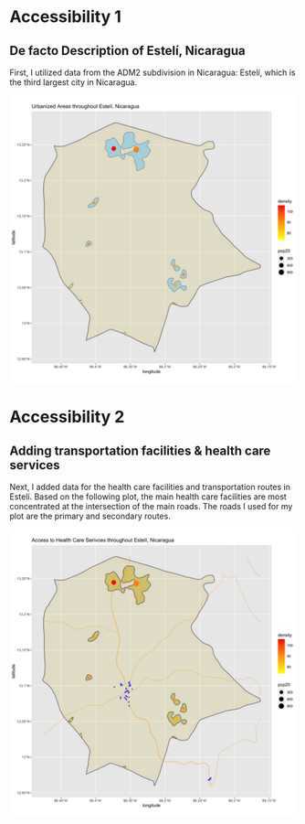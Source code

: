 # Accessibility 1
## De facto Description of Estelí, Nicaragua

First, I utilized data from the ADM2 subdivision in Nicaragua: Estelí, which is the third largest city in Nicaragua. 

![](accessibility1.png)

# Accessibility 2

## Adding transportation facilities & health care services

Next, I added data for the health care facilities and transportation routes in Estelí. Based on the following plot, the main health care facilities are most concentrated at the intersection of the main roads. The roads I used for my plot are the primary and secondary routes. 

![](accessibility2.png)
